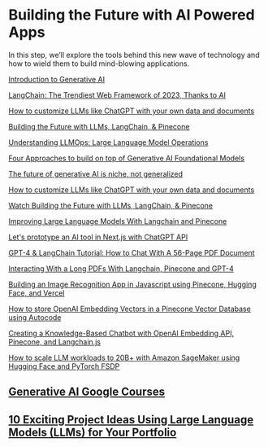 # Building the Future with AI Powered Apps

 In this step, we’ll explore the tools behind this new wave of technology and how to wield them to build mind-blowing applications.

 [Introduction to Generative AI](https://www.youtube.com/watch?v=G2fqAlgmoPo)

 [LangChain: The Trendiest Web Framework of 2023, Thanks to AI
](https://thenewstack.io/langchain-the-trendiest-web-framework-of-2023-thanks-to-ai/)

 [How to customize LLMs like ChatGPT with your own data and documents](https://bdtechtalks.com/2023/05/01/customize-chatgpt-llm-embeddings/)

 [Building the Future with LLMs, LangChain, & Pinecone](https://www.youtube.com/watch?v=nMniwlGyX-c)

 [Understanding LLMOps: Large Language Model Operations](https://wandb.ai/iamleonie/Articles/reports/Understanding-LLMOps-Large-Language-Model-Operations--Vmlldzo0MDgyMDc2)

 [Four Approaches to build on top of Generative AI Foundational Models](https://www.linkedin.com/pulse/four-approaches-build-top-generative-ai-foundational-lakshmanan/)

 [The future of generative AI is niche, not generalized](https://www.technologyreview.com/2023/04/27/1072102/the-future-of-generative-ai-is-niche-not-generalized/)
 
 [How to customize LLMs like ChatGPT with your own data and documents](https://bdtechtalks.com/2023/05/01/customize-chatgpt-llm-embeddings/)

 [Watch Building the Future with LLMs, LangChain, & Pinecone](https://www.youtube.com/watch?v=nMniwlGyX-c)

[Improving Large Language Models With Langchain and Pinecone](https://www.nextbigfuture.com/2023/04/improving-large-language-models-with-langchain-and-pinecone.html)

[Let's prototype an AI tool in Next.js with ChatGPT API](https://www.youtube.com/watch?v=mZ3T8IE_n2g)

[GPT-4 & LangChain Tutorial: How to Chat With A 56-Page PDF Document](https://www.linkedin.com/posts/lisa-chin-mollica-ba024223_gpt-4-langchain-tutorial-how-to-chat-with-activity-7046100655039475713-6CuF/?originalSubdomain=pf)


[Interacting With a Long PDFs With Langchain, Pinecone and GPT-4](https://www.nextbigfuture.com/2023/04/interacting-with-a-long-pdfs-with-langchain-pinecone-and-gpt-4.html)

[Building an Image Recognition App in Javascript using Pinecone, Hugging Face, and Vercel](https://dev.to/rschwabco/building-an-image-recognition-app-in-javascript-using-pinecone-hugging-face-and-vercel-2b0p)

[How to store OpenAI Embedding Vectors in a Pinecone Vector Database using Autocode](https://www.youtube.com/watch?v=tp0bQNDtLPc)

[Creating a Knowledge-Based Chatbot with OpenAI Embedding API, Pinecone, and Langchain.js](https://mael.app/blog/creating-a-knowledge-based-chatbot-with-openai-embedding-api-pinecone-and-langchainjs-4mih)

[How to scale LLM workloads to 20B+ with Amazon SageMaker using Hugging Face and PyTorch FSDP](https://www.philschmid.de/sagemaker-fsdp-gpt)

## [Generative AI Google Courses](https://cloud.google.com/blog/topics/training-certifications/new-google-cloud-generative-ai-training-resources)

## [10 Exciting Project Ideas Using Large Language Models (LLMs) for Your Portfolio](https://towardsdatascience.com/10-exciting-project-ideas-using-large-language-models-llms-for-your-portfolio-970b7ab4cf9e)

